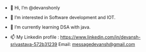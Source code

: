 - 👋 Hi, I’m @devanshonly
- 👀 I’m interested in Software development and IOT.

- 🌱 I’m currently learning DSA with java.
- 📫 My Linkedin profile : https://www.linkedin.com/in/devansh-srivastava-572b31239
      Email: messagedevansh@gmail.com

<!---
devanshonly/devanshonly is a ✨ special ✨ repository because its `README.md` (this file) appears on your GitHub profile.
You can click the Preview link to take a look at your changes.
--->
